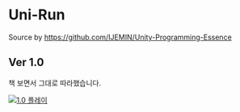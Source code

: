 # Uni-Run
Source by https://github.com/IJEMIN/Unity-Programming-Essence

## Ver 1.0
책 보면서 그대로 따라했습니다.

[![1.0 플레이](https://img.youtube.com/vi/cgTTM0sQgeo/0.jpg)](https://www.youtube.com/watch?v=cgTTM0sQgeo)
